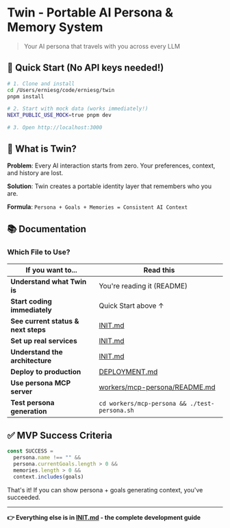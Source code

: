 # Twin - Portable AI Persona & Memory System

> Your AI persona that travels with you across every LLM

## 🚀 Quick Start (No API keys needed!)

```bash
# 1. Clone and install
cd /Users/erniesg/code/erniesg/twin
pnpm install

# 2. Start with mock data (works immediately!)
NEXT_PUBLIC_USE_MOCK=true pnpm dev

# 3. Open http://localhost:3000
```

## 🎯 What is Twin?

**Problem**: Every AI interaction starts from zero. Your preferences, context, and history are lost.

**Solution**: Twin creates a portable identity layer that remembers who you are.

**Formula**: `Persona + Goals + Memories = Consistent AI Context`

## 📚 Documentation

### Which File to Use?

| If you want to... | Read this |
|-------------------|-----------|
| **Understand what Twin is** | You're reading it (README) |
| **Start coding immediately** | Quick Start above ↑ |
| **See current status & next steps** | [INIT.md](./INIT.md#-current-status-2025-01-18) |
| **Set up real services** | [INIT.md](./INIT.md#setup) |
| **Understand the architecture** | [INIT.md](./INIT.md#architecture) |
| **Deploy to production** | [DEPLOYMENT.md](./DEPLOYMENT.md) |
| **Use persona MCP server** | [workers/mcp-persona/README.md](./workers/mcp-persona/README.md) |
| **Test persona generation** | `cd workers/mcp-persona && ./test-persona.sh` |

## ✅ MVP Success Criteria

```javascript
const SUCCESS =
  persona.name !== "" &&
  persona.currentGoals.length > 0 &&
  memories.length > 0 &&
  context.includes(goals)
```

That's it! If you can show persona + goals generating context, you've succeeded.

---

**👉 Everything else is in [INIT.md](./INIT.md) - the complete development guide**
